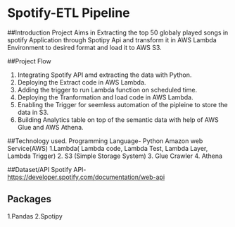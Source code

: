# Spotify-ETL Pipeline

##Introduction
Project Aims in Extracting the top 50 globaly played songs in spotify Application through Spotipy Api and transform it in AWS Lambda Environment to desired format and load it to AWS S3.

##Project Flow
  1. Integrating Spotify API amd extracting the data with Python.
  2. Deploying the Extract code in AWS Lambda.
  3. Adding the trigger to run Lambda function on scheduled time.
  4. Deploying the Tranformation and load code in AWS Lambda.
  5. Enabling the Trigger for seemless automation of the pipleine to store the data in S3.
  6. Building Analytics table on top of the semantic data with help of AWS Glue and AWS Athena.
     
##Technology used.
  Programming Language- Python
  Amazon web Service(AWS)
     1.Lambda( Lambda code, Lambda Test, Lambda Layer, Lambda Trigger)
     2. S3 (Simple Storage System)
     3. Glue Crawler
     4. Athena
     
##Dataset/API
  Spotify API- https://developer.spotify.com/documentation/web-api
  
## Packages
  1.Pandas
  2.Spotipy
    
 

     
